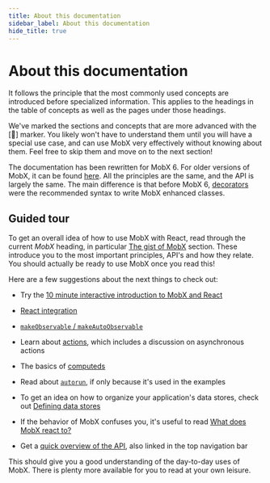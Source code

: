 ```yaml
---
title: About this documentation
sidebar_label: About this documentation
hide_title: true
---
```


<script async type="text/javascript" src="//cdn.carbonads.com/carbon.js?serve=CEBD4KQ7&placement=mobxjsorg" id="_carbonads_js"></script>

# About this documentation

It follows the principle that the most commonly used concepts are
introduced before specialized information. This applies to the headings in the table
of concepts as well as the pages under those headings.

We've marked the sections and concepts that are more advanced with the [🚀] marker. You likely won't have to understand them until you will have a special use case, and can use MobX very effectively without knowing about them. Feel free to skip them and move on to the next section!

The documentation has been rewritten for MobX 6. For older versions of MobX, it can be found [here](https://github.com/mobxjs/mobx/tree/mobx4and5/docs).
All the principles are the same, and the API is largely the same. The main difference is that before MobX 6, [decorators](https://github.com/mobxjs/mobx/blob/mobx4and5/docs/best/decorators.md) were the recommended syntax to write MobX enhanced classes.

## Guided tour

To get an overall idea of how to use MobX with React, read through the current _MobX_ heading, in particular [The gist of MobX](concepts.md) section.
These introduce you to the most important principles, API's and how they relate.
You should actually be ready to use MobX once you read this!

Here are a few suggestions about the next things to check out:

-   Try the [10 minute interactive introduction to MobX and React](/getting-started.html)

-   [React integration](../react/react-integration.md)

-   [`makeObservable` / `makeAutoObservable`](../refguide/observable.md)

-   Learn about [actions](../refguide/action.md), which includes a discussion on asynchronous actions

-   The basics of [computeds](../refguide/computed.md)

-   Read about [`autorun`](../refguide/autorun.md), if only because it's used in the examples

-   To get an idea on how to organize your application's data stores, check out [Defining data stores](../best/store.md)

-   If the behavior of MobX confuses you, it's useful to read [What does MobX react to?](../best/what-does-mobx-react-to.md)

-   Get a [quick overview of the API](../refguide/api.md), also linked in the top navigation bar

This should give you a good understanding of the day-to-day uses of MobX. There is plenty more available for you to read at your own leisure.
